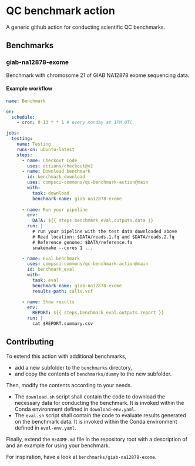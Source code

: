 # QC benchmark action
A generic github action for conducting scientific QC benchmarks.


## Benchmarks

### giab-na12878-exome

Benchmark with chromosome 21 of GIAB NA12878 exome sequencing data.

#### Example workflow

```yaml
name: Benchmark

on:
  schedule:
    - cron: 0 13 * * 1 # every monday at 1PM UTC

jobs:
  testing:
    name: Testing
    runs-on: ubuntu-latest
    steps:
      - name: Checkout Code
        uses: actions/checkout@v2
      - name: Download benchmark
        id: benchmark_download
        uses: compsci-commons/qc-benchmark-action@main
        with:
          task: download
          benchmark-name: giab-na12878-exome
      
      - name: Run your pipeline
        env:
          DATA: ${{ steps.benchmark_eval.outputs.data }}
        run: |
          # run your pipeline with the test data downloaded above
          # Read location: $DATA/reads.1.fq and $DATA/reads.2.fq
          # Reference genome: $DATA/reference.fa
          snakemake --cores 1 ... 

      - name: Eval benchmark
        uses: compsci-commons/qc-benchmark-action@main
        id: benchmark_eval
        with:
          task: eval
          benchmark-name: giab-na12878-exome
          results-path: calls.vcf

      - name: Show results
        env:
          REPORT: ${{ steps.benchmark_eval.outputs.report }}
        run: |
          cat $REPORT.summary.csv
```

## Contributing

To extend this action with additional benchmarks,

* add a new subfolder to the `benchmarks` directory,
* and copy the contents of `benchmarks/dummy` to the new subfolder.

Then, modify the contents according to your needs.
* The `download.sh` script shall contain the code to download the necessary data for conducting the benchmark. It is invoked within the Conda environment defined in `download-env.yaml`.
* The `eval.sh` script shall contain the code to evaluate results generated on the benchmark data. It is invoked within the Conda environment defined in `eval-env.yaml`.

Finally, extend the `README.md` file in the repository root with a description of and an example for using your benchmark.

For inspiration, have a look at `benchmarks/giab-na12878-exome`.